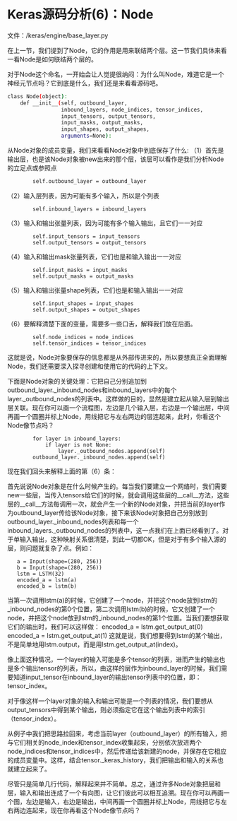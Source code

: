 # Keras源码分析(6)：Node

文件：/keras/engine/base_layer.py

在上一节，我们提到了Node，它的作用是用来联结两个层。这一节我们具体来看一看Node是如何联结两个层的。

对于Node这个命名，一开始会让人觉提很纳闷：为什么叫Node，难道它是一个神经元节点吗？它到底是什么，我们还是来看看源码吧。
```sh
class Node(object):
    def __init__(self, outbound_layer,
                 inbound_layers, node_indices, tensor_indices,
                 input_tensors, output_tensors,
                 input_masks, output_masks,
                 input_shapes, output_shapes,
                 arguments=None):
```
从Node对象的成员变量，我们来看看Node对象中到底保存了什么:
（1）首先是输出层，也是该Node对象被new出来的那个层，该层可以看作是我们分析Node的立足点或参照点
```sh
        self.outbound_layer = outbound_layer
```
（2）输入层列表，因为可能有多个输入，所以是个列表
```
        self.inbound_layers = inbound_layers
```
（3）输入和输出张量列表，因为可能有多个输入输出，且它们一一对应
```
        self.input_tensors = input_tensors
        self.output_tensors = output_tensors
```
（4）输入和输出mask张量列表，它们也是和输入输出一一对应
```
        self.input_masks = input_masks
        self.output_masks = output_masks
```
（5）输入和输出张量shape列表，它们也是和输入输出一一对应
```
        self.input_shapes = input_shapes
        self.output_shapes = output_shapes
```
（6）要解释清楚下面的变量，需要多一些口舌，解释我们放在后面。
```
        self.node_indices = node_indices
        self.tensor_indices = tensor_indices
```
这就是说，Node对象要保存的信息都是从外部传进来的，所以要想真正全面理解Node，我们还需要深入探寻创建和使用它的代码的上下文。

下面是Node对象的关键处理：它把自己分别追加到outbound_layer._inbound_nodes和inbound_layers中的每个layer._outbound_nodes的列表中。这样做的目的，显然是建立起从输入层到输出层关联。现在你可以画一个流程图，左边是几个输入层，右边是一个输出层，中间再画一个圆圈并标上Node，用线把它与左右两边的层连起来，此时，你看这个Node像节点吗？
```
        for layer in inbound_layers:
            if layer is not None:
                layer._outbound_nodes.append(self)
        outbound_layer._inbound_nodes.append(self)
```

现在我们回头来解释上面的第（6）条：

首先说说Node对象是在什么时候产生的。每当我们要建立一个网络时，我们需要new一些层，当传入tensors给它们的时候，就会调用这些层的__call__方法，这些层的__call__方法每调用一次，就会产生一个新的Node对象，并把当前的layer作为outbound_layer传给该Node对象，接下来该Node对象把自己分别放到outbound_layer._inbound_nodes列表和每一个inbound_layers._outbound_nodes的列表中，这一点我们在上面已经看到了。对于单输入输出，这种映射关系很清楚，到此一切都OK，但是对于有多个输入源的层，则问题就复杂了点。例如：
```
   a = Input(shape=(280, 256))
   b = Input(shape=(280, 256))
   lstm = LSTM(32)
   encoded_a = lstm(a)
   encoded_b = lstm(b)
```
当第一次调用lstm(a)的时候，它创建了一个node，并把这个node放到lstm的_inbound_nodes的第0个位置，第二次调用lstm(b)的时候，它又创建了一个node，并把这个node放到lstm的_inbound_nodes的第1个位置。当我们要想获取它们的输出时，我们可以这样做：
    encoded_a = lstm.get_output_at(0) 
    encoded_a = lstm.get_output_at(1)
这就是说，我们想要得到lstm的某个输出，不是简单地用lstm.output，而是用lstm.get_output_at(index)。

像上面这种情况，一个layer的输入可能是多个tensor的列表，进而产生的输出也是多个输出tensor的列表，所以，由这样的层作为inbound_layer的时候，我们需要知道input_tensor在inbound_layer的输出tensor列表中的位置，即：tensor_index。

对于像这样一个layer对象的输入和输出可能是一个列表的情况，我们要想从output_tensors中得到某个输出，则必须指定它在这个输出列表中的索引（tensor_index）。

从例子中我们把思路拉回来，考虑当前layer（outbound_layer）的所有输入，把与它们相关的node_index和tensor_index收集起来，分别依次放进两个node_indices和tensor_indices中，然后传递给该新建的node，并保存在它相应的成员变量中。这样，结合tensor._keras_history，我们把输出和输入的关系也就建立起来了。

尽管只是简单几行代码，解释起来并不简单。总之，通过许多Node对象把层和层，输入和输出连成了一个有向图，让它们彼此可以相互追溯。现在你可以再画一个图，左边是输入，右边是输出，中间再画一个圆圈并标上Node，用线把它与左右两边连起来，现在你再看这个Node像节点吗？